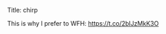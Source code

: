Title: chirp

This is why I prefer to WFH: <a href="https://t.co/2bIJzMkK3O">https://t.co/2bIJzMkK3O</a>
